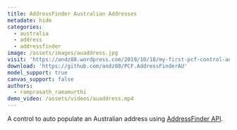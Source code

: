 ```yaml
---
title: AddressFinder Australian Addresses
metadate: hide
categories:
  - australia
  - address
  - addressfinder
image: /assets/images/auaddress.jpg
visit: 'https://andz88.wordpress.com/2019/10/18/my-first-pcf-control-addressfinder-australian-addresses/'
download: 'https://github.com/andz88/PCF.AddressFinderAU'
model_support: true
canvas_support: false
authors:
  - ramprasath_ramamurthi
demo_video: /assets/videos/auaddress.mp4
---
```

A control to auto populate an Australian address using <a target="_blank" href="https://addressfinder.com.au/">AddressFinder API</a>.
